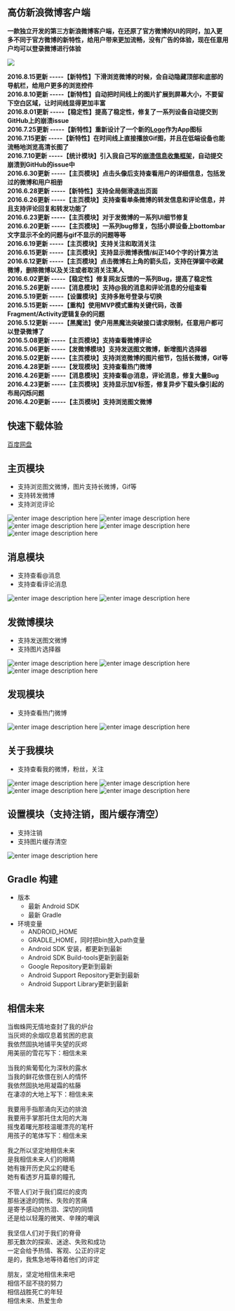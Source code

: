 高仿新浪微博客户端
-----

**一款独立开发的第三方新浪微博客户端，在还原了官方微博的UI的同时，加入更多不同于官方微博的新特性，给用户带来更加流畅，没有广告的体验，现在任意用户均可以登录微博进行体验**  

![](https://raw.githubusercontent.com/wenmingvs/WeiBo/master/weiSwift/src/main/res/mipmap-xxxhdpi-v4/ic_launcher.png)

**2016.8.15更新 -----【新特性】下滑浏览微博的时候，会自动隐藏顶部和底部的导航栏，给用户更多的浏览控件**   
**2016.8.10更新 -----【新特性】自动把时间线上的图片扩展到屏幕大小，不要留下空白区域，让时间线显得更加丰富**   
**2016.8.01更新 -----【稳定性】提高了稳定性，修复了一系列设备自动提交到GitHub上的崩溃issue**   
**2016.7.25更新 -----【新特性】重新设计了一个新的[Logo](https://raw.githubusercontent.com/wenmingvs/WeiBo/master/weiSwift/src/main/res/mipmap-xxxhdpi-v4/ic_launcher.png)作为App图标**  
**2016.7.15更新 -----【新特性】在时间线上直接播放Gif图，并且在低端设备也能流畅地浏览高清长图了**  
**2016.7.10更新 -----【统计模块】引入我自己写的[崩溃信息收集框架](https://github.com/wenmingvs/LogReport)，自动提交崩溃到GitHub的issue中**  
**2016.6.30更新 -----【主页模块】点击头像后支持查看用户的详细信息，包括发过的微博和用户相册**  
**2016.6.28更新 -----【新特性】支持全局侧滑退出页面**  
**2016.6.26更新 -----【主页模块】支持查看单条微博的转发信息和评论信息，并且支持评论回复和转发功能了**  
**2016.6.23更新 -----【主页模块】对于发微博的一系列UI细节修复**  
**2016.6.20更新 -----【主页模块】一系列bug修复，包括小屏设备上bottombar文字显示不全的问题与gif不显示的问题等等**  
**2016.6.19更新 -----【主页模块】支持关注和取消关注**  
**2016.6.15更新 -----【主页模块】支持显示微博表情/纠正140个字的计算方法**  
**2016.6.12更新 -----【主页模块】点击微博右上角的箭头后，支持在弹窗中收藏微博，删除微博以及关注或者取消关注某人**  
**2016.6.02更新 -----【稳定性】修复网友反馈的一系列Bug，提高了稳定性**  
**2016.5.26更新 -----【消息模块】支持@我的消息和评论消息的分组查看**  
**2016.5.19更新 -----【设置模块】支持多账号登录与切换**  
**2016.5.15更新 -----【重构】使用MVP模式重构关键代码，改善Fragment/Activity逻辑复杂的问题**  
**2016.5.12更新 -----【黑魔法】使户用黑魔法突破接口请求限制，任意用户都可以登录微博了**  
**2016.5.08更新 -----【主页模块】支持查看微博评论**  
**2016.5.06更新 -----【发微博模块】支持发送图文微博，新增图片选择器**  
**2016.5.02更新 -----【主页模块】支持浏览微博的图片细节，包括长微博，Gif等**  
**2016.4.28更新 -----【发现模块】支持查看热门微博**  
**2016.4.26更新 -----【消息模块】支持查看@消息，评论消息，修复大量Bug**  
**2016.4.23更新 -----【主页模块】支持显示加V标签，修复异步下载头像引起的布局闪烁问题**  
**2016.4.20更新 -----【主页模块】支持浏览图文微博**

快速下载体验
-----

[百度网盘](https://pan.baidu.com/s/1boXV7dX)


主页模块
-----
- 支持浏览图文微博，图片支持长微博，Gif等
- 支持转发微博
- 支持浏览评论

![enter image description here](http://ww4.sinaimg.cn/mw690/691cc151gw1f3rtkq4x7mj207i0dc75r.jpg)
![enter image description here](http://ww1.sinaimg.cn/mw690/691cc151gw1f3rtkpgpebj207i0dcgmy.jpg)
![enter image description here](http://ww3.sinaimg.cn/mw690/691cc151gw1f3rtknwh7kj207i0dcdgx.jpg)
![enter image description here](http://ww2.sinaimg.cn/mw690/691cc151gw1f3rtksehzwj207i0dct9z.jpg)
![enter image description here](http://ww4.sinaimg.cn/mw690/691cc151gw1f3rzww0zf8j207i0dcaav.jpg)


消息模块
------
- 支持查看@消息
- 支持查看评论消息

![enter image description here](http://ww4.sinaimg.cn/mw690/691cc151gw1f3rtmzbx9wj207i0dct8y.jpg)
![enter image description here](http://ww1.sinaimg.cn/mw690/691cc151gw1f3rtn03imbj207i0dcwff.jpg)


发微博模块
-----
- 支持发送图文微博
- 支持图片选择器

![enter image description here](http://ww3.sinaimg.cn/mw690/691cc151gw1f3rto9lrqxj207i0dcaam.jpg)
![enter image description here](http://ww3.sinaimg.cn/mw690/691cc151gw1f3rtoap9iqj207i0dcjta.jpg)
![enter image description here](http://ww2.sinaimg.cn/mw690/691cc151gw1f3rtod80m4j207i0dcmzk.jpg)



发现模块
-----
- 支持查看热门微博

![enter image description here](http://ww4.sinaimg.cn/mw690/691cc151gw1f3rtt81jtej207i0dcjsd.jpg)
![enter image description here](http://ww1.sinaimg.cn/mw690/691cc151gw1f3rttbzds5j207i0dcgmm.jpg)



关于我模块
-----
- 支持查看我的微博，粉丝，关注

![enter image description here](http://ww4.sinaimg.cn/mw690/691cc151gw1f3rtuexvdsj207i0dcwf6.jpg)
![enter image description here](http://ww1.sinaimg.cn/mw690/691cc151gw1f3rtufmek0j207i0dc75d.jpg)
![enter image description here](http://ww3.sinaimg.cn/mw690/691cc151gw1f3rtudxkiuj207i0dcjs7.jpg)
![enter image description here](http://ww4.sinaimg.cn/mw690/691cc151gw1f3rtuen83aj207i0dcmy7.jpg)




设置模块（支持注销，图片缓存清空）
-----
- 支持注销
- 支持图片缓存清空

![enter image description here](http://ww4.sinaimg.cn/mw690/691cc151gw1f3rtuch9cmj207i0dc0sx.jpg)


Gradle 构建
------
- 版本
	- 最新 Android SDK
	- 最新 Gradle
- 环境变量
	- ANDROID_HOME
	- GRADLE_HOME，同时把bin放入path变量
	- Android SDK 安装，都更新到最新
	- Android SDK Build-tools更新到最新
	- Google Repository更新到最新
	- Android Support Repository更新到最新
	- Android Support Library更新到最新

相信未来
-----
当蜘蛛网无情地查封了我的炉台   
当灰烬的余烟叹息着贫困的悲哀   
我依然固执地铺平失望的灰烬   
用美丽的雪花写下：相信未来   

当我的紫葡萄化为深秋的露水   
当我的鲜花依偎在别人的情怀   
我依然固执地用凝霜的枯藤   
在凄凉的大地上写下：相信未来   

我要用手指那涌向天边的排浪  
我要用手掌那托住太阳的大海  
摇曳着曙光那枝温暖漂亮的笔杆   
用孩子的笔体写下：相信未来   

我之所以坚定地相信未来  
是我相信未来人们的眼睛  
她有拨开历史风尘的睫毛  
她有看透岁月篇章的瞳孔  

不管人们对于我们腐烂的皮肉  
那些迷途的惆怅、失败的苦痛  
是寄予感动的热泪、深切的同情   
还是给以轻蔑的微笑、辛辣的嘲讽   

我坚信人们对于我们的脊骨  
那无数次的探索、迷途、失败和成功   
一定会给予热情、客观、公正的评定   
是的，我焦急地等待着他们的评定  

朋友，坚定地相信未来吧  
相信不屈不挠的努力  
相信战胜死亡的年轻  
相信未来、热爱生命  
